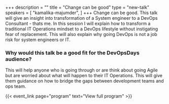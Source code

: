 +++
description = ""
title = "Change can be good"
type = "new-talk"
speakers = [
        "kamalika-majumder",
]
+++
Change can be good. This talk will give an insight into transformation of a System engineer to a DevOps Consultant - thats me. In this session I will explain how to transform a traditional IT Operations mindset to a DevOps lifestyle without instigating fear of replacement. This will also explain why going DevOps is not a job risk for system engineers or IT.

### Why would this talk be a good fit for the DevOpsDays audience?
This will help anyone who is going through or are think about going  Agile but are worried about what will happen to their IT Operations. This will give them guidance on how to bridge the gaps between development teams and ops team.

{{< event_link page="program" text="View full program" >}}